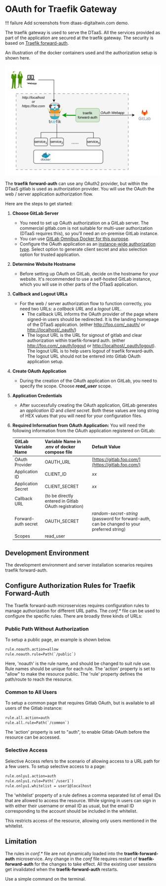 # OAuth for Traefik Gateway

<!-- markdownlint-disable MD046 -->
<!-- prettier-ignore -->
!!! failure
    Add screenshots from dtaas-digitaltwin.com demo.
<!-- markdownlint-enable MD046 -->

The traefik gateway is used to serve the DTaaS. All the services
provided as part of the application are secured at the traefik gateway.
The security is based on [Traefik forward-auth](https://github.com/thomseddon/traefik-forward-auth).

An illustration of the docker containers used and the authorization
setup is shown here.

![traefik oauth](./traefik-oauth.png)

The **traefik forward-auth** can use any OAuth2 provider, but within the DTaaS
gitlab is used as authorization provider.
You will use
the OAuth the web / server application
authorization flow.

Here are the steps to get started:

1. **Choose GitLab Server**
   - You need to set up OAuth authorization on a GitLab server.
     The commercial gitlab.com is not suitable for multi-user authorization
     (DTaaS requires this), so you'll need an on-premise GitLab instance.
   - You can use
     [GitLab Omnibus Docker for this purpose](https://docs.gitlab.com/ee/install/docker.html).
   - Configure the OAuth application as an
     [instance-wide authorization type](https://docs.gitlab.com/ee/integration/oauth_provider.html#create-an-instance-wide-application).
     Select option to generate client secret and also selection option
     for trusted application.

1. **Determine Website Hostname**
   - Before setting up OAuth on GitLab, decide on the hostname for your website.
     It's recommended to use a self-hosted GitLab instance, which you will use in
     other parts of the DTaaS application.

1. **Callback and Logout URLs**
   - For the web / server authorization flow to function correctly,
     you need two URLs: a _callback URL_ and a _logout URL_.
     - The callback URL informs the OAuth provider of the
       page where
       signed-in users should be redirected. It is the landing
       homepage of the DTaaS application.
     (either <http://foo.com/_oauth/> or <http://localhost/_oauth/>)
     - The logout URL is the URL for signout of gitlab and clear authorization
     within traefik-forward auth.
     (either <http://foo.com/_oauth/logout> or <http://localhost/_oauth/logout>).
     The logout URL is to help users logout of traefik forward-auth. The logout
     URL should not be entered into Gitlab OAuth application setup.

1. **Create OAuth Application**
   - During the creation of the OAuth application on GitLab, you need to specify
     the scope. Choose **_read_user_** scope.

1. **Application Credentials**
   - After successfully creating the OAuth application, GitLab generates
     an _application ID_ and _client secret_.
     Both these values are long string of HEX values that you will need for
     your configuration files.

1. **Required Information from OAuth Application:**
    You will need the following information from
    the OAuth application registered on GitLab:

    |GitLab Variable Name|Variable Name in .env of docker compose file |Default Value|
    |---|---|---|
    |OAuth Provider|OAUTH_URL|[https://gitlab.foo.com/](https://gitlab.foo.com/)|
    |Application ID|CLIENT_ID| _xx_ |
    |Application Secret|CLIENT_SECRET| _xx_ |
    |Callback URL|(to be directly entered in Gitlab OAuth registration)||
    |Forward-auth secret|OAUTH_SECRET|_random-secret-string_ (password for forward-auth, can be changed to your preferred string) |
    |Scopes| read_user ||

## Development Environment

The development environment and server installation scenarios
requires traefik forward-auth.

## Configure Authorization Rules for Traefik Forward-Auth

The Traefik forward-auth microservices requires configuration rules to manage
authorization for different URL paths.
The _conf.*_ file can be used to configure the specific rules.
There are broadly three kinds of URLs:

### Public Path Without Authorization

To setup a public page, an example is shown below.

```text
rule.noauth.action=allow
rule.noauth.rule=Path(`/public`)
```

Here, 'noauth' is the rule name, and should be changed to suit rule use.
Rule names should be unique for each rule.
The 'action' property is set to "allow" to make the resource public.
The 'rule' property defines the path/route to reach the resource.

### Common to All Users

To setup a common page that requires Gitlab OAuth,
but is available to all users of the Gitlab instance:

```text
rule.all.action=auth
rule.all.rule=Path(`/common`)
```

The 'action' property is set to "auth", to enable Gitlab
OAuth before the resource can be accessed.

### Selective Access

Selective Access refers to the scenario of allowing access to a URL path
for a few users. To setup selective access to a page:

```text
rule.onlyu1.action=auth
rule.onlyu1.rule=Path(`/user1`)
rule.onlyu1.whitelist = user1@localhost
```

The 'whitelist' property of a rule defines a comma separated list
of email IDs that are allowed to access the resource.
While signing in users can sign in with either their username or email ID
as usual, but the email ID corresponding to the
account should be included in the whitelist.

This restricts access of the resource,
allowing only users mentioned in the whitelist.

## Limitation

The rules in _conf.*_ file are not dynamically loaded into
the **traefik-forward-auth** microservice.
Any change in the _conf_ file requires
restart of **traefik-forward-auth** for the changes to take effect.
All the existing user sessions get invalidated when
the **traefik-forward-auth** restarts.

Use a simple command on the terminal.
